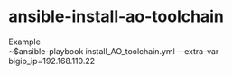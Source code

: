 # ansible-install-ao-toolchain

Example  
~$ansible-playbook install_AO_toolchain.yml --extra-var bigip_ip=192.168.110.22
